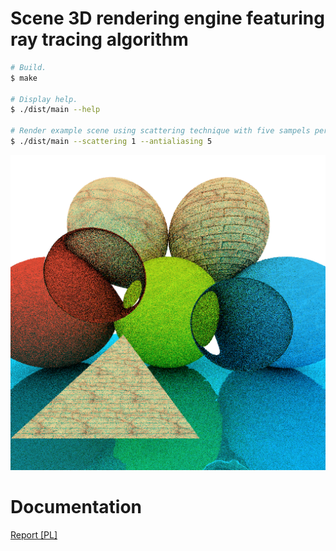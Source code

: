 # Scene 3D rendering engine featuring ray tracing algorithm

```sh
# Build.
$ make

# Display help.
$ ./dist/main --help

# Render example scene using scattering technique with five sampels per pixel.
$ ./dist/main --scattering 1 --antialiasing 5
```

![Image](/examples/image.png?raw=true)

# Documentation
[Report [PL]](/docs/Report%20%5BPL%5D.pdf)
